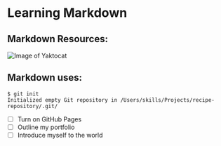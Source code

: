 # Learning Markdown


## Markdown Resources:
![Image of Yaktocat](https://octodex.github.com/images/yaktocat.png)

## Markdown uses:
```
$ git init
Initialized empty Git repository in /Users/skills/Projects/recipe-repository/.git/
```

- [ ] Turn on GitHub Pages
- [ ] Outline my portfolio
- [ ] Introduce myself to the world
